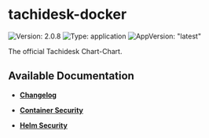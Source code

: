 # tachidesk-docker

![Version: 2.0.8](https://img.shields.io/badge/Version-2.0.8-informational?style=flat-square) ![Type: application](https://img.shields.io/badge/Type-application-informational?style=flat-square) ![AppVersion: "latest"](https://img.shields.io/badge/AppVersion-"latest"-informational?style=flat-square)

The official Tachidesk Chart-Chart.

## Available Documentation

- [**Changelog**](CHANGELOG)

- [**Container Security**](container-security)

- [**Helm Security**](helm-security)

